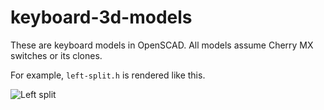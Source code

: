# keyboard-3d-models

These are keyboard models in OpenSCAD. All models assume Cherry MX switches or
its clones.

For example, `left-split.h` is rendered like this.

![Left split](https://github.com/macroxue/keyboard-3d-models/master/left-split.png)

